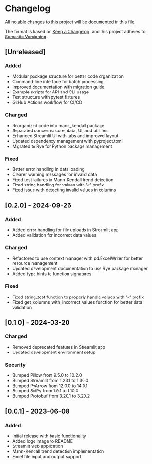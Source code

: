 # Changelog

All notable changes to this project will be documented in this file.

The format is based on [Keep a Changelog](https://keepachangelog.com/en/1.0.0/),
and this project adheres to [Semantic Versioning](https://semver.org/spec/v2.0.0.html).

## [Unreleased]

### Added
- Modular package structure for better code organization
- Command-line interface for batch processing
- Improved documentation with migration guide
- Example scripts for API and CLI usage
- Test structure with pytest fixtures
- GitHub Actions workflow for CI/CD

### Changed
- Reorganized code into mann_kendall package
- Separated concerns: core, data, UI, and utilities
- Enhanced Streamlit UI with tabs and improved layout
- Updated dependency management with pyproject.toml
- Migrated to Rye for Python package management

### Fixed
- Better error handling in data loading
- Clearer warning messages for invalid data
- Fixed test failures in Mann-Kendall trend detection
- Fixed string handling for values with '<' prefix
- Fixed issue with detecting invalid values in columns

## [0.2.0] - 2024-09-26

### Added
- Added error handling for file uploads in Streamlit app
- Added validation for incorrect data values 

### Changed
- Refactored to use context manager with pd.ExcelWriter for better resource management
- Updated development documentation to use Rye package manager
- Added type hints to function signatures

### Fixed
- Fixed string_test function to properly handle values with '<' prefix
- Fixed get_columns_with_incorrect_values function for better data validation

## [0.1.0] - 2024-03-20

### Changed
- Removed deprecated features in Streamlit app
- Updated development environment setup

### Security
- Bumped Pillow from 9.5.0 to 10.2.0
- Bumped Streamlit from 1.23.1 to 1.30.0
- Bumped PyArrow from 12.0.0 to 14.0.1
- Bumped SciPy from 1.9.1 to 1.10.0
- Bumped Protobuf from 3.20.1 to 3.20.2

## [0.0.1] - 2023-06-08

### Added
- Initial release with basic functionality
- Added logo image to README
- Streamlit web application
- Mann-Kendall trend detection implementation
- Excel file input and output support